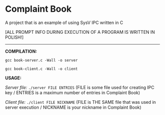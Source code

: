 # Complaint Book
A project that is an example of using SysV IPC written in C

[ALL PROMPT INFO DURING EXECUTION OF A PROGRAM IS WRITTEN IN POLISH!]

------------------------

**COMPILATION:**

`gcc book-server.c -Wall -o server`

`gcc book-client.c -Wall -o client`

**USAGE:**

*Server file:* `./server FILE ENTRIES` (FILE is some file used for creating IPC key / ENTRIES is a maximum number of entries in Complaint Book)

*Client file:* `./client FILE NICKNAME` (FILE is THE SAME file that was used in server execution / NICKNAME is your nickname in Complaint Book)
